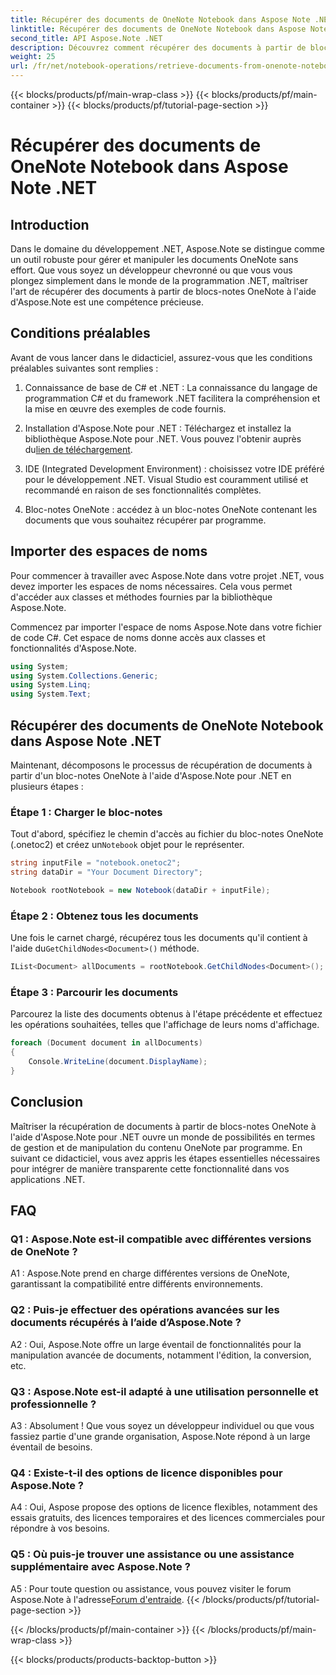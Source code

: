 ```yaml
---
title: Récupérer des documents de OneNote Notebook dans Aspose Note .NET
linktitle: Récupérer des documents de OneNote Notebook dans Aspose Note .NET
second_title: API Aspose.Note .NET
description: Découvrez comment récupérer des documents à partir de blocs-notes OneNote par programmation à l'aide d'Aspose.Note pour .NET, permettant une intégration et une manipulation transparentes.
weight: 25
url: /fr/net/notebook-operations/retrieve-documents-from-onenote-notebook/
---
```


{{< blocks/products/pf/main-wrap-class >}}
{{< blocks/products/pf/main-container >}}
{{< blocks/products/pf/tutorial-page-section >}}

# Récupérer des documents de OneNote Notebook dans Aspose Note .NET

## Introduction

Dans le domaine du développement .NET, Aspose.Note se distingue comme un outil robuste pour gérer et manipuler les documents OneNote sans effort. Que vous soyez un développeur chevronné ou que vous vous plongez simplement dans le monde de la programmation .NET, maîtriser l'art de récupérer des documents à partir de blocs-notes OneNote à l'aide d'Aspose.Note est une compétence précieuse.

## Conditions préalables

Avant de vous lancer dans le didacticiel, assurez-vous que les conditions préalables suivantes sont remplies :

1. Connaissance de base de C# et .NET : La connaissance du langage de programmation C# et du framework .NET facilitera la compréhension et la mise en œuvre des exemples de code fournis.

2.  Installation d'Aspose.Note pour .NET : Téléchargez et installez la bibliothèque Aspose.Note pour .NET. Vous pouvez l'obtenir auprès du[lien de téléchargement](https://releases.aspose.com/note/net/).

3. IDE (Integrated Development Environment) : choisissez votre IDE préféré pour le développement .NET. Visual Studio est couramment utilisé et recommandé en raison de ses fonctionnalités complètes.

4. Bloc-notes OneNote : accédez à un bloc-notes OneNote contenant les documents que vous souhaitez récupérer par programme.

## Importer des espaces de noms

Pour commencer à travailler avec Aspose.Note dans votre projet .NET, vous devez importer les espaces de noms nécessaires. Cela vous permet d'accéder aux classes et méthodes fournies par la bibliothèque Aspose.Note.

Commencez par importer l'espace de noms Aspose.Note dans votre fichier de code C#. Cet espace de noms donne accès aux classes et fonctionnalités d'Aspose.Note.

```csharp
using System;
using System.Collections.Generic;
using System.Linq;
using System.Text;
```

## Récupérer des documents de OneNote Notebook dans Aspose Note .NET

Maintenant, décomposons le processus de récupération de documents à partir d'un bloc-notes OneNote à l'aide d'Aspose.Note pour .NET en plusieurs étapes :

### Étape 1 : Charger le bloc-notes

 Tout d'abord, spécifiez le chemin d'accès au fichier du bloc-notes OneNote (.onetoc2) et créez un`Notebook` objet pour le représenter.

```csharp
string inputFile = "notebook.onetoc2";
string dataDir = "Your Document Directory";

Notebook rootNotebook = new Notebook(dataDir + inputFile);
```

### Étape 2 : Obtenez tous les documents

 Une fois le carnet chargé, récupérez tous les documents qu'il contient à l'aide du`GetChildNodes<Document>()` méthode.

```csharp
IList<Document> allDocuments = rootNotebook.GetChildNodes<Document>();
```

### Étape 3 : Parcourir les documents

Parcourez la liste des documents obtenus à l'étape précédente et effectuez les opérations souhaitées, telles que l'affichage de leurs noms d'affichage.

```csharp
foreach (Document document in allDocuments) 
{
    Console.WriteLine(document.DisplayName);
}
```

## Conclusion

Maîtriser la récupération de documents à partir de blocs-notes OneNote à l'aide d'Aspose.Note pour .NET ouvre un monde de possibilités en termes de gestion et de manipulation du contenu OneNote par programme. En suivant ce didacticiel, vous avez appris les étapes essentielles nécessaires pour intégrer de manière transparente cette fonctionnalité dans vos applications .NET.

## FAQ

### Q1 : Aspose.Note est-il compatible avec différentes versions de OneNote ?

A1 : Aspose.Note prend en charge différentes versions de OneNote, garantissant la compatibilité entre différents environnements.

### Q2 : Puis-je effectuer des opérations avancées sur les documents récupérés à l’aide d’Aspose.Note ?

A2 : Oui, Aspose.Note offre un large éventail de fonctionnalités pour la manipulation avancée de documents, notamment l'édition, la conversion, etc.

### Q3 : Aspose.Note est-il adapté à une utilisation personnelle et professionnelle ?

A3 : Absolument ! Que vous soyez un développeur individuel ou que vous fassiez partie d'une grande organisation, Aspose.Note répond à un large éventail de besoins.

### Q4 : Existe-t-il des options de licence disponibles pour Aspose.Note ?

A4 : Oui, Aspose propose des options de licence flexibles, notamment des essais gratuits, des licences temporaires et des licences commerciales pour répondre à vos besoins.

### Q5 : Où puis-je trouver une assistance ou une assistance supplémentaire avec Aspose.Note ?

 A5 : Pour toute question ou assistance, vous pouvez visiter le forum Aspose.Note à l'adresse[Forum d'entraide](https://forum.aspose.com/c/note/28).
{{< /blocks/products/pf/tutorial-page-section >}}

{{< /blocks/products/pf/main-container >}}
{{< /blocks/products/pf/main-wrap-class >}}

{{< blocks/products/products-backtop-button >}}
